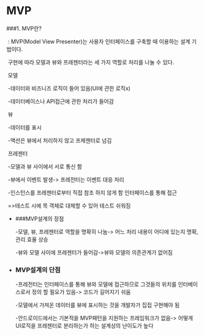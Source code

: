 # MVP

###1. MVP란?

​	: MVP(Model View Presenter)는 사용자 인터페이스를 구축할 때 이용하는 설계 기법이다.

​	  구현에 따라 모델과 뷰와 프레젠터라는 세 가지 역할로 처리를 나눌 수 있다.

​	모델

​	-데이터와 비즈니즈 로직이 들어 있음(UI에 관한 로직x)

​	-데이터베이스나 API접근에 관한 처리가 들어감

​	뷰

​	-데이터를 표시

​	-액션은 뷰에서 처리하지 않고 프제젠터로 넘김

​	프레젠터

​	-모델과 뷰 사이에서 서로 통신 함

​	-뷰에서 이벤트 발생-> 프레전터는 이벤트 대응 처리

​	-인스턴스를 프레젠터로부터 직접 참조 하지 않게 함 인터페이스를 통해 접근 

​	=>테스트 시에 목 객체로 대체할 수 있어 테스트 쉬워짐

+ ###MVP설계의 장점

  -모델, 뷰, 프레젠터로 역할을 명확히 나눔-> 어느 처리 내용이 어디에 있는지 명확, 관리 효율 상승

  -뷰와 모델 사이에 프레젠터가 들어감->뷰와 모델의 의존관계가 없어짐

+ ### MVP설계의 단점

  -프레전터는 인터페이스를 통해 뷰와 모델에 접근하므로 그것들의 위치를 인터베이스로서 정의 할 필요가 있음-> 코드가 길어지기 쉬움 

  -모델에서 가져온 데이터를 뷰에 표시하는 것을 개발자가 집접 구현해야 됨

  -안드로이드에서는 기본적을 MVP패턴을 지원하는 프레임워크가 없음-> 어떻게 UI로직을 프레젠터로 분리하는가 하는 설계상의 난이도가 높다

  ​	